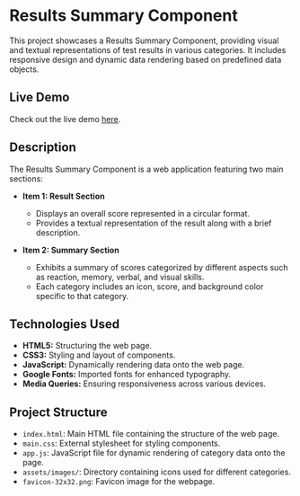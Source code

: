 # Results Summary Component

This project showcases a Results Summary Component, providing visual and textual representations of test results in various categories. It includes responsive design and dynamic data rendering based on predefined data objects.

## Live Demo

Check out the live demo [here](https://results-summary-component-main-mentor.netlify.app/).

## Description

The Results Summary Component is a web application featuring two main sections:

- **Item 1: Result Section**

  - Displays an overall score represented in a circular format.
  - Provides a textual representation of the result along with a brief description.

- **Item 2: Summary Section**
  - Exhibits a summary of scores categorized by different aspects such as reaction, memory, verbal, and visual skills.
  - Each category includes an icon, score, and background color specific to that category.

## Technologies Used

- **HTML5:** Structuring the web page.
- **CSS3:** Styling and layout of components.
- **JavaScript:** Dynamically rendering data onto the web page.
- **Google Fonts:** Imported fonts for enhanced typography.
- **Media Queries:** Ensuring responsiveness across various devices.

## Project Structure

- `index.html`: Main HTML file containing the structure of the web page.
- `main.css`: External stylesheet for styling components.
- `app.js`: JavaScript file for dynamic rendering of category data onto the page.
- `assets/images/`: Directory containing icons used for different categories.
- `favicon-32x32.png`: Favicon image for the webpage.
